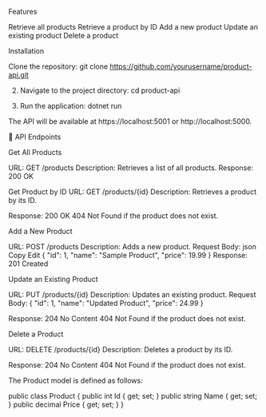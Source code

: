 Features

Retrieve all products
Retrieve a product by ID
Add a new product
Update an existing product
Delete a product​


Installation

Clone the repository:
git clone https://github.com/yourusername/product-api.git

2. Navigate to the project directory:
cd product-api

4. Run the application:
dotnet run

The API will be available at https://localhost:5001 or http://localhost:5000.​

📡 API Endpoints

Get All Products

URL: GET /products
Description: Retrieves a list of all products.
Response: 200 OK​

Get Product by ID
URL: GET /products/{id}
Description: Retrieves a product by its ID.

Response:
200 OK
404 Not Found if the product does not exist.​

Add a New Product

URL: POST /products
Description: Adds a new product.
Request Body:
json
Copy
Edit
{
  "id": 1,
  "name": "Sample Product",
  "price": 19.99
}
Response: 201 Created​

Update an Existing Product

URL: PUT /products/{id}
Description: Updates an existing product.
Request Body:
{
  "id": 1,
  "name": "Updated Product",
  "price": 24.99
}

Response:
204 No Content
404 Not Found if the product does not exist.​

Delete a Product

URL: DELETE /products/{id}
Description: Deletes a product by its ID.

Response:
204 No Content
404 Not Found if the product does not exist.​

The Product model is defined as follows:​

public class Product
{
    public int Id { get; set; }
    public string Name { get; set; }
    public decimal Price { get; set; }
}
